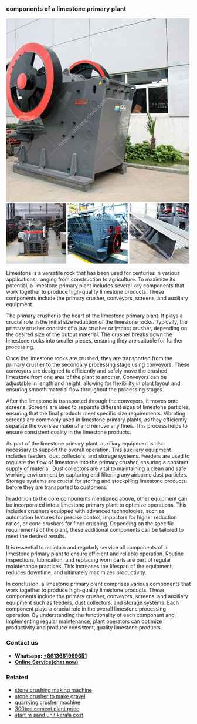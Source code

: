 <h3>components of a limestone primary plant</h3><img src='1702953033.jpg' alt=''><p>Limestone is a versatile rock that has been used for centuries in various applications, ranging from construction to agriculture. To maximize its potential, a limestone primary plant includes several key components that work together to produce high-quality limestone products. These components include the primary crusher, conveyors, screens, and auxiliary equipment.</p><p>The primary crusher is the heart of the limestone primary plant. It plays a crucial role in the initial size reduction of the limestone rocks. Typically, the primary crusher consists of a jaw crusher or impact crusher, depending on the desired size of the output material. The crusher breaks down the limestone rocks into smaller pieces, ensuring they are suitable for further processing.</p><p>Once the limestone rocks are crushed, they are transported from the primary crusher to the secondary processing stage using conveyors. These conveyors are designed to efficiently and safely move the crushed limestone from one area of the plant to another. Conveyors can be adjustable in length and height, allowing for flexibility in plant layout and ensuring smooth material flow throughout the processing stages.</p><p>After the limestone is transported through the conveyors, it moves onto screens. Screens are used to separate different sizes of limestone particles, ensuring that the final products meet specific size requirements. Vibrating screens are commonly used in limestone primary plants, as they efficiently separate the oversize material and remove any fines. This process helps to ensure consistent quality in the limestone products.</p><p>As part of the limestone primary plant, auxiliary equipment is also necessary to support the overall operation. This auxiliary equipment includes feeders, dust collectors, and storage systems. Feeders are used to regulate the flow of limestone into the primary crusher, ensuring a constant supply of material. Dust collectors are vital to maintaining a clean and safe working environment by capturing and filtering any airborne dust particles. Storage systems are crucial for storing and stockpiling limestone products before they are transported to customers.</p><p>In addition to the core components mentioned above, other equipment can be incorporated into a limestone primary plant to optimize operations. This includes crushers equipped with advanced technologies, such as automation features for precise control, impactors for higher reduction ratios, or cone crushers for finer crushing. Depending on the specific requirements of the plant, these additional components can be tailored to meet the desired results.</p><p>It is essential to maintain and regularly service all components of a limestone primary plant to ensure efficient and reliable operation. Routine inspections, lubrication, and replacing worn parts are part of regular maintenance practices. This increases the lifespan of the equipment, reduces downtime, and ultimately maximizes productivity.</p><p>In conclusion, a limestone primary plant comprises various components that work together to produce high-quality limestone products. These components include the primary crusher, conveyors, screens, and auxiliary equipment such as feeders, dust collectors, and storage systems. Each component plays a crucial role in the overall limestone processing operation. By understanding the functionality of each component and implementing regular maintenance, plant operators can optimize productivity and produce consistent, quality limestone products.</p><h3>Contact us</h3><ul><li><strong>Whatsapp:&nbsp;<a href="https://wa.me/8613661969651">+8613661969651</a></strong></li><li><a href="https://swt.shibang-china.com/?git&amp;zhl&amp;components of a limestone primary plant"><strong>Online Service(chat now)</strong></a></li></ul><h3>Related</h3><ul><li><a href='stone crushing making machine.md'>stone crushing making machine</a></li><li><a href='stone crusher to make gravel.md'>stone crusher to make gravel</a></li><li><a href='quarrying crusher machine.md'>quarrying crusher machine</a></li><li><a href='300tpd cement plant price.md'>300tpd cement plant price</a></li><li><a href='start m sand unit kerala cost.md'>start m sand unit kerala cost</a></li></ul>